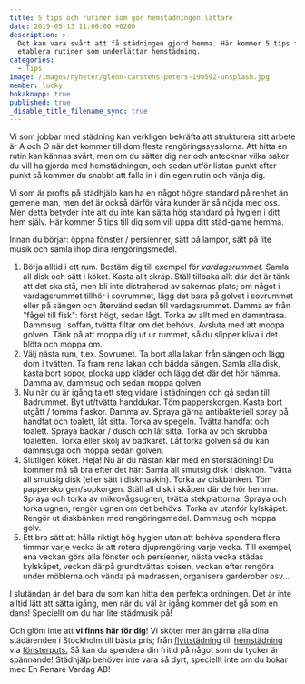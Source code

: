 ```yaml
---
title: 5 tips och rutiner som gör hemstädningen lättare
date: 2019-05-13 11:00:00 +0200
description: >-
  Det kan vara svårt att få städningen gjord hemma. Här kommer 5 tips för att
  etablera rutiner som underlättar hemstädning.
categories:
  - Tips
image: /images/nyheter/glenn-carstens-peters-190592-unsplash.jpg
member: lucky
bokaknapp: true
published: true
_disable_title_filename_sync: true
---
```


Vi som jobbar med st&auml;dning kan verkligen bekr&auml;fta att strukturera sitt arbete &auml;r A och O n&auml;r det kommer till dom flesta reng&ouml;ringssysslorna. Att hitta en rutin kan k&auml;nnas sv&aring;rt, men om du s&auml;tter dig ner och antecknar vilka saker du vill ha gjorda med hemst&auml;dningen, och sedan utf&ouml;r listan punkt efter punkt s&aring; kommer du snabbt att falla in i din egen rutin och v&auml;nja dig.

Vi som &auml;r proffs p&aring; st&auml;dhj&auml;lp kan ha en n&aring;got h&ouml;gre standard p&aring; renhet &auml;n gemene man, men det &auml;r ocks&aring; d&auml;rf&ouml;r v&aring;ra kunder &auml;r s&aring; n&ouml;jda med oss. Men detta betyder inte att du inte kan s&auml;tta h&ouml;g standard p&aring; hygien i ditt hem sj&auml;lv. H&auml;r kommer 5 tips till dig som vill uppa ditt st&auml;d-game hemma.

Innan du b&ouml;rjar: &ouml;ppna f&ouml;nster / persienner, s&auml;tt p&aring; lampor, s&auml;tt p&aring; lite musik och samla ihop dina reng&ouml;ringsmedel.

1. B&ouml;rja alltid i ett rum. Best&auml;m dig till exempel f&ouml;r *vardagsrummet.* Samla all disk och s&auml;tt i k&ouml;ket. Kasta allt skr&auml;p. St&auml;ll tillbaka allt d&auml;r det &auml;r t&auml;nk att det ska st&aring;, men bli inte distraherad av sakernas plats; om n&aring;got i vardagsrummet tillh&ouml;r i sovrummet, l&auml;gg det bara p&aring; golvet i sovrummet eller p&aring; s&auml;ngen och &aring;terv&auml;nd sedan till vardagsrummet. Damma av fr&aring;n "f&aring;gel till fisk": f&ouml;rst h&ouml;gt, sedan l&aring;gt. Torka av allt med en dammtrasa. Dammsug i soffan, tv&auml;tta filtar om det beh&ouml;vs. Avsluta med att moppa golven. T&auml;nk p&aring; att moppa dig ut ur rummet, s&aring; du slipper kliva i det bl&ouml;ta och moppa om.
2. V&auml;lj n&auml;sta rum, t.ex. Sovrumet. Ta bort alla lakan fr&aring;n s&auml;ngen och l&auml;gg dom i tv&auml;tten. Ta fram rena lakan och b&auml;dda s&auml;ngen. Samla alla disk, kasta bort sopor, plocka upp kl&auml;der och l&auml;gg det d&auml;r det h&ouml;r h&auml;mma. Damma av, dammsug och sedan moppa golven. &nbsp; &nbsp;
3. Nu n&auml;r du &auml;r ig&aring;ng ta ett steg vidare i st&auml;dningen och g&aring; sedan till Badrummet. Byt ut/tv&auml;tta handdukar. T&ouml;m papperskorgen. Kasta bort utg&aring;tt / tomma flaskor. Damma av. Spraya g&auml;rna antibakteriell spray p&aring; handfat och toalett, l&aring;t sitta. Torka av spegeln. Tv&auml;tta handfat och toalett. Spraya badkar / dusch och l&aring;t sitta. Torka av och skrubba toaletten. Torka eller sk&ouml;lj av badkaret. L&aring;t torka golven s&aring; du kan dammsuga och moppa sedan golven. &nbsp; &nbsp;
4. Slutligen k&ouml;ket. Heja\! Nu &auml;r du n&auml;stan klar med en storst&auml;dning\! Du kommer m&aring; s&aring; bra efter det h&auml;r: Samla all smutsig disk i diskhon. Tv&auml;tta all smutsig disk (eller s&auml;tt i diskmaskin). Torka av diskb&auml;nken. T&ouml;m papperskorgen/sopkorgen. St&auml;ll all disk i sk&aring;pen d&auml;r de h&ouml;r hemma. Spraya och torka av mikrov&aring;gsugnen, tv&auml;tta stekplattorna. Spraya och torka ugnen, reng&ouml;r ugnen om det beh&ouml;vs. Torka av utanf&ouml;r kylsk&aring;pet. Reng&ouml;r ut diskb&auml;nken med reng&ouml;ringsmedel. Dammsug och moppa golv.
5. Ett bra s&auml;tt att h&aring;lla riktigt h&ouml;g hygien utan att beh&ouml;va spendera flera timmar varje vecka &auml;r att rotera djupreng&ouml;ring varje vecka. Till exempel, ena veckan g&ouml;rs alla f&ouml;nster och persienner, n&auml;sta vecka st&auml;das kylsk&aring;pet, veckan d&auml;rp&aring; grundtv&auml;ttas spisen, veckan efter reng&ouml;ra under m&ouml;blerna och v&auml;nda p&aring; madrassen, organisera garderober osv…

I slut&auml;ndan &auml;r det bara du som kan hitta den perfekta ordningen. Det &auml;r inte alltid l&auml;tt att s&auml;tta ig&aring;ng, men n&auml;r du v&auml;l &auml;r ig&aring;ng kommer det g&aring; som en dans\! Speciellt om du har lite st&auml;dmusik p&aring;\!

Och gl&ouml;m inte att **vi finns h&auml;r f&ouml;r dig**\! Vi sk&ouml;ter mer &auml;n g&auml;rna alla dina st&auml;d&auml;renden i Stockholm till b&auml;sta pris; fr&aring;n [flyttst&auml;dning](/privat/flyttstadning/) till [hemst&auml;dning](/privat/hemstadning/) via [f&ouml;nsterputs.](/privat/fonsterputs/) S&aring; kan du spendera din fritid p&aring; n&aring;got som du tycker &auml;r sp&auml;nnande\! St&auml;dhj&auml;lp beh&ouml;ver inte vara s&aring; dyrt, speciellt inte om du bokar med En Renare Vardag AB\!